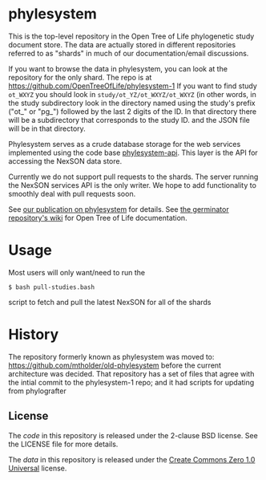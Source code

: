 # phylesystem

This is the top-level repository in the Open Tree of Life
phylogenetic study document store.
The data are actually stored in different repositories referred
to as "shards" in much of our documentation/email discussions.

If you want to browse the data in phylesystem, you can
look at the repository for the only shard. The repo is at https://github.com/OpenTreeOfLife/phylesystem-1
If you want to find study `ot_WXYZ` you should look in `study/ot_YZ/ot_WXYZ/ot_WXYZ` (in other words, in the
study subdirectory look in the directory named using the study's prefix ("ot_" or "pg_") followed by the last 2 digits of the ID. In that directory there will be a subdirectory that corresponds to the study ID.
and the JSON file will be in that directory.

Phylesystem serves as a crude database storage for the 
web services implemented using the code base
[phylesystem-api](https://github.com/OpenTreeOfLife/phylesystem-api).
This layer is the API for accessing the NexSON data store. 

Currently we do not support pull requests to the shards.
The server running the NexSON services API is the only 
writer. We hope to add functionality to smoothly deal
with pull requests soon.

See [our publication on phylesystem](http://dx.doi.org/10.1093/bioinformatics/btv276) for details.  See [the germinator repository's wiki](https://github.com/OpenTreeOfLife/germinator/wiki) for Open Tree of Life documentation.

# Usage

Most users will only want/need to run the 

    $ bash pull-studies.bash

script to fetch and pull the latest NexSON for all of the shards





# History

The repository formerly known as phylesystem was moved to:
https://github.com/mtholder/old-phylesystem
before the current architecture was decided.
That repository has a set of files that agree with the intial commit to the
phylesystem-1 repo; and it had scripts for updating from phylografter

## License

The *code* in this repository is released under the 2-clause BSD license. See
the LICENSE file for more details.

The *data* in this repository is released under the [Create Commons Zero 1.0 Universal](https://creativecommons.org/publicdomain/zero/1.0/) license.

